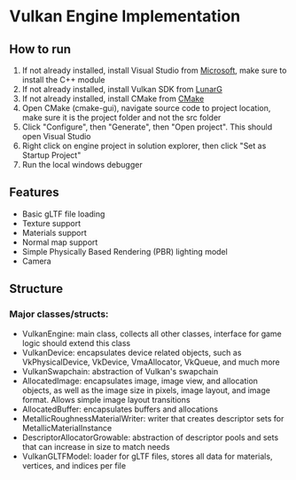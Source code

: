 # Vulkan Engine Implementation

## How to run
1. If not already installed, install  Visual Studio from [Microsoft](https://visualstudio.microsoft.com/downloads/), make sure to install the C++ module
2. If not already installed, install Vulkan SDK from [LunarG](https://vulkan.lunarg.com/sdk/home)
3. If not already installed, install CMake from [CMake](https://cmake.org/download/)
4. Open CMake (cmake-gui), navigate source code to project location, make sure it is the project folder and not the src folder
5. Click "Configure", then "Generate", then "Open project". This should open Visual Studio
6. Right click on engine project in solution explorer, then click "Set as Startup Project"
7. Run the local windows debugger

## Features
- Basic gLTF file loading
- Texture support
- Materials support
- Normal map support
- Simple Physically Based Rendering (PBR) lighting model
- Camera

## Structure
### Major classes/structs:
- VulkanEngine: main class, collects all other classes, interface for game logic should extend this class
- VulkanDevice: encapsulates device related objects, such as VkPhysicalDevice, VkDevice, VmaAllocator, VkQueue, and much more
- VulkanSwapchain: abstraction of Vulkan's swapchain
- AllocatedImage: encapsulates image, image view, and allocation objects, as well as the image size in pixels, image layout, and image format. Allows simple image layout transitions
- AllocatedBuffer: encapsulates buffers and allocations
- MetallicRoughnessMaterialWriter: writer that creates descriptor sets for MetallicMaterialInstance
- DescriptorAllocatorGrowable: abstraction of descriptor pools and sets that can increase in size to match needs
- VulkanGLTFModel: loader for gLTF files, stores all data for materials, vertices, and indices per file
